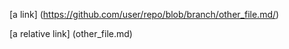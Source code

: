 [a link] (https://github.com/user/repo/blob/branch/other_file.md/)

[a relative link] (other_file.md)


